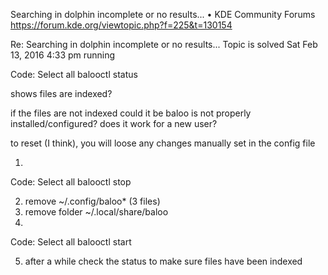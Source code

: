 
Searching in dolphin incomplete or no results... • KDE Community Forums
https://forum.kde.org/viewtopic.php?f=225&t=130154

 Re: Searching in dolphin incomplete or no results...  Topic is solved
Sat Feb 13, 2016 4:33 pm
running

Code: Select all
    balooctl status

shows files are indexed?

if the files are not indexed could it be baloo is not properly installed/configured? does it work for a new user?


to reset (I think), you will loose any changes manually set in the config file

1)

Code: Select all
    balooctl stop


2) remove ~/.config/baloo* (3 files)
3) remove folder ~/.local/share/baloo
4)

Code: Select all
     balooctl start


5) after a while check the status to make sure files have been indexed 

